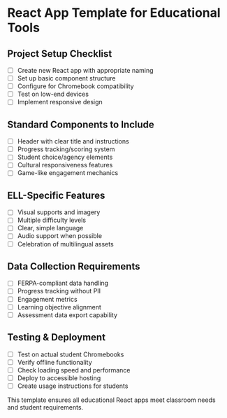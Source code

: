 # React App Template for Educational Tools

## Project Setup Checklist
- [ ] Create new React app with appropriate naming
- [ ] Set up basic component structure
- [ ] Configure for Chromebook compatibility
- [ ] Test on low-end devices
- [ ] Implement responsive design

## Standard Components to Include
- [ ] Header with clear title and instructions
- [ ] Progress tracking/scoring system
- [ ] Student choice/agency elements
- [ ] Cultural responsiveness features
- [ ] Game-like engagement mechanics

## ELL-Specific Features
- [ ] Visual supports and imagery
- [ ] Multiple difficulty levels
- [ ] Clear, simple language
- [ ] Audio support when possible
- [ ] Celebration of multilingual assets

## Data Collection Requirements
- [ ] FERPA-compliant data handling
- [ ] Progress tracking without PII
- [ ] Engagement metrics
- [ ] Learning objective alignment
- [ ] Assessment data export capability

## Testing & Deployment
- [ ] Test on actual student Chromebooks
- [ ] Verify offline functionality
- [ ] Check loading speed and performance
- [ ] Deploy to accessible hosting
- [ ] Create usage instructions for students

This template ensures all educational React apps meet classroom needs and student requirements.